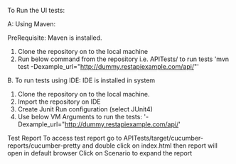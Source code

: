 To Run the UI tests:

A: Using Maven:

PreRequisite: Maven is installed.
1. Clone the repository on to the local machine 
2. Run below command from the repository i.e. APITests/  to run tests 
'mvn test -Dexample_url="http://dummy.restapiexample.com/api/"'


B. To run tests using IDE:
IDE is installed in system
1. Clone the repository on to the local machine.
2. Import the repository on IDE
3. Create Junit Run configuration (select JUnit4)
4. Use below VM Arguments to run the tests: 
'-Dexample_url="http://dummy.restapiexample.com/api/'

Test Report
To access test report go to APITests/target/cucumber-reports/cucumber-pretty
and double click on index.html then report will open in default browser
Click on Scenario to expand the report
